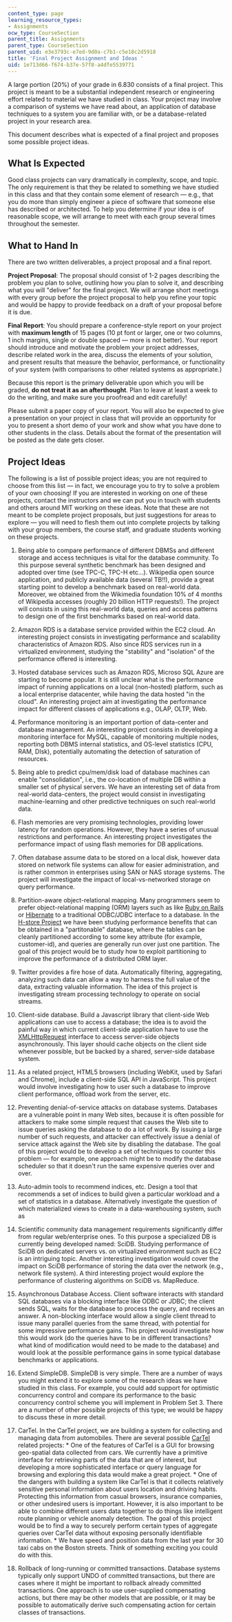```yaml
---
content_type: page
learning_resource_types:
- Assignments
ocw_type: CourseSection
parent_title: Assignments
parent_type: CourseSection
parent_uid: e3e3793c-e7ed-9d0a-c7b1-c5e18c2d5918
title: 'Final Project Assignment and Ideas '
uid: 1e713d66-f674-b37e-57f8-a4dfe5539771
---
```


A large portion (20%) of your grade in 6.830 consists of a final project. This project is meant to be a substantial independent research or engineering effort related to material we have studied in class. Your project may involve a comparison of systems we have read about, an application of database techniques to a system you are familiar with, or be a database-related project in your research area.

This document describes what is expected of a final project and proposes some possible project ideas.

What Is Expected
----------------

Good class projects can vary dramatically in complexity, scope, and topic. The only requirement is that they be related to something we have studied in this class and that they contain some element of research — e.g., that you do more than simply engineer a piece of software that someone else has described or architected. To help you determine if your idea is of reasonable scope, we will arrange to meet with each group several times throughout the semester.

What to Hand In
---------------

There are two written deliverables, a project proposal and a final report.

**Project Proposal**: The proposal should consist of 1-2 pages describing the problem you plan to solve, outlining how you plan to solve it, and describing what you will "deliver" for the final project. We will arrange short meetings with every group before the project proposal to help you refine your topic and would be happy to provide feedback on a draft of your proposal before it is due.

**Final Report**: You should prepare a conference-style report on your project with **maximum length** of 15 pages (10 pt font or larger, one or two columns, 1 inch margins, single or double spaced — more is not better). Your report should introduce and motivate the problem your project addresses, describe related work in the area, discuss the elements of your solution, and present results that measure the behavior, performance, or functionality of your system (with comparisons to other related systems as appropriate.)

Because this report is the primary deliverable upon which you will be graded, **do not treat it as an afterthought**. Plan to leave at least a week to do the writing, and make sure you proofread and edit carefully!

Please submit a paper copy of your report. You will also be expected to give a presentation on your project in class that will provide an opportunity for you to present a short demo of your work and show what you have done to other students in the class. Details about the format of the presentation will be posted as the date gets closer.

Project Ideas
-------------

The following is a list of possible project ideas; you are not required to choose from this list — in fact, we encourage you to try to solve a problem of your own choosing! If you are interested in working on one of these projects, contact the instructors and we can put you in touch with students and others around MIT working on these ideas. Note that these are not meant to be complete project proposals, but just suggestions for areas to explore — you will need to flesh them out into complete projects by talking with your group members, the course staff, and graduate students working on these projects.

1.  Being able to compare performance of different DBMSs and different storage and access techniques is vital for the database community. To this purpose several synthetic benchmark has been designed and adopted over time (see TPC-C, TPC-H etc...). Wikipedia open source application, and publicly available data (several TB!!), provide a great starting point to develop a benchmark based on real-world data. Moreover, we obtained from the Wikimedia foundation 10% of 4 months of Wikipedia accesses (roughly 20 billion HTTP requests!). The project will consists in using this real-world data, queries and access patterns to design one of the first benchmarks based on real-world data.
  
3.  Amazon RDS is a database service provided within the EC2 cloud. An interesting project consists in investigating performance and scalability characteristics of Amazon RDS. Also since RDS services run in a virtualized environment, studying the "stability" and "isolation" of the performance offered is interesting.
  
5.  Hosted database services such as Amazon RDS, Microso SQL Azure are starting to become popular. It is still unclear what is the performance impact of running applications on a local (non-hosted) platform, such as a local enterprise datacenter, while having the data hosted "in the cloud". An interesting project aim at investigating the performance impact for different classes of applications e.g., OLAP, OLTP, Web.
  
7.  Performance monitoring is an important portion of data-center and database management. An interesting project consists in developing a monitoring interface for MySQL, capable of monitoring multiple nodes, reporting both DBMS internal statistics, and OS-level statistics (CPU, RAM, DIsk), potentially automating the detection of saturation of resources.
  
9.  Being able to predict cpu/mem/disk load of database machines can enable "consolidation", i.e., the co-location of multiple DB within a smaller set of physical servers. We have an interesting set of data from real-world data-centers, the project would consist in investigating machine-learning and other predictive techniques on such real-world data.
  
11.  Flash memories are very promising technologies, providing lower latency for random operations. However, they have a series of unusual restrictions and performance. An interesting project investigates the performance impact of using flash memories for DB applications.
  
13.  Often database assume data to be stored on a local disk, however data stored on network file systems can allow for easier administration, and is rather common in enterprises using SAN or NAS storage systems. The project will investigate the impact of local-vs-networked storage on query performance.
  
15.  Partition-aware object-relational mapping. Many programmers seem to prefer object-relational mapping (ORM) layers such as like [Ruby on Rails](http://www.rubyonrails.org/) or [Hibernate](http://www.hibernate.org/) to a traditional ODBC/JDBC interface to a database. In the [H-store Project](https://hstore.cs.brown.edu) we have been studying performance benefits that can be obtained in a "partitonable" database, where the tables can be cleanly partitioned according to some key attribute (for example, customer-id), and queries are generally run over just one partition. The goal of this project would be to study how to exploit partitioning to improve the performance of a distributed ORM layer.
  
17.  Twitter provides a fire hose of data. Automatically filtering, aggregating, analyzing such data can allow a way to harness the full value of the data, extracting valuable information. The idea of this project is investigating stream processing technology to operate on social streams.
  
19.  Client-side database. Build a Javascript library that client-side Web applications can use to access a database; the idea is to avoid the painful way in which current client-side application have to use the [XMLHttpRequest](http://en.wikipedia.org/wiki/XMLHttpRequest) interface to access server-side objects asynchronously. This layer should cache objects on the client side whenever possible, but be backed by a shared, server-side database system.
  
21.  As a related project, HTML5 browsers (including WebKit, used by Safari and Chrome), include a client-side SQL API in JavaScript. This project would involve investigating how to user such a database to improve client performance, offload work from the server, etc.
  
23.  Preventing denial-of-service attacks on database systems. Databases are a vulnerable point in many Web sites, because it is often possible for attackers to make some simple request that causes the Web site to issue queries asking the database to do a lot of work. By issuing a large number of such requests, and attacker can effectively issue a denial of service attack against the Web site by disabling the database. The goal of this project would be to develop a set of techniques to counter this problem — for example, one approach might be to modify the database scheduler so that it doesn't run the same expensive queries over and over.
  
25.  Auto-admin tools to recommend indices, etc. Design a tool that recommends a set of indices to build given a particular workload and a set of statistics in a database. Alternatively investigate the question of which materialized views to create in a data-warehousing system, such as
  
27.  Scientific community data management requirements significantly differ from regular web/enterprise ones. To this purpose a specialized DB is currently being developed named: SciDB. Studying performance of SciDB on dedicated servers vs. on virtualized environment such as EC2 is an intriguing topic. Another interesting investigation would cover the impact on SciDB performance of storing the data over the network (e.g., network file system). A third interesting project would explore the performance of clustering algorithms on SciDB vs. MapReduce.
  
29.  Asynchronous Database Access. Client software interacts with standard SQL databases via a blocking interface like ODBC or JDBC; the client sends SQL, waits for the database to process the query, and receives an answer. A non-blocking interface would allow a single client thread to issue many parallel queries from the same thread, with potential for some impressive performance gains. This project would investigate how this would work (do the queries have to be in different transactions? what kind of modification would need to be made to the database) and would look at the possible performance gains in some typical database benchmarks or applications.
  
31.  Extend SimpleDB. SimpleDB is very simple. There are a number of ways you might extend it to explore some of the research ideas we have studied in this class. For example, you could add support for optimistic concurrency control and compare its performance to the basic concurrency control scheme you will implement in Problem Set 3. There are a number of other possible projects of this type; we would be happy to discuss these in more detail.
  
33.  CarTel. In the CarTel project, we are building a system for collecting and managing data from automobiles. There are several possible [CarTel](http://news.mit.edu/2008/car-sensors-tt1008) related projects:
    *   One of the features of CarTel is a GUI for browsing geo-spatial data collected from cars. We currently have a primitive interface for retrieving parts of the data that are of interest, but developing a more sophisticated interface or query language for browsing and exploring this data would make a great project.
    *   One of the dangers with building a system like CarTel is that it collects relatively sensitive personal information about users location and driving habits. Protecting this information from casual browsers, insurance companies, or other undesired users is important. However, it is also important to be able to combine different users data together to do things like intelligent route planning or vehicle anomaly detection. The goal of this project would be to find a way to securely perform certain types of aggregate queries over CarTel data without exposing personally identifiable information.
    *   We have speed and position data from the last year for 30 taxi cabs on the Boston streets. Think of something exciting you could do with this.
  
35.  Rollback of long-running or committed transactions. Database systems typically only support UNDO of committed transactions, but there are cases where it might be important to rollback already committed transactions. One approach is to use user-supplied compensating actions, but there may be other models that are possible, or it may be possible to automatically derive such compensating action for certain classes of transactions.